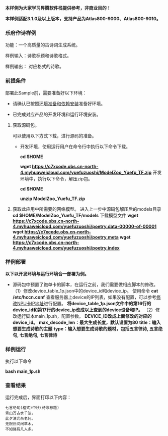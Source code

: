 **本样例为大家学习昇腾软件栈提供参考，非商业目的！**

**本样例适配3.1.0及以上版本，支持产品为Atlas800-9000、Atlas800-9010。**


### 乐府作诗样例

功能：一个高质量的古诗词生成系统。

样例输入：诗歌标题和诗歌格式。

样例输出：  对应格式的诗歌。

### 前提条件

部署此Sample前，需要准备好以下环境：

- 请确认已按照[环境准备和依赖安装](https://support.huaweicloud.com/instg-cli-cann/atlascli_03_0001.html)准备好环境。

- 已完成对应产品的开发环境和运行环境安装。

1. 获取源码包。

   可以使用以下方式下载，进行源码的准备。

    - 开发环境，使用运行用户在命令行中执行以下命令下载。

       **cd $HOME**

       **wget https://c7xcode.obs.cn-north-4.myhuaweicloud.com/yuefuzuoshi/ModelZoo_Yuefu_TF.zip**
        开发环境中，执行以下命令，解压zip包。

        **cd $HOME**

        **unzip ModelZoo_Yuefu_TF.zip**
2. 获取此应用中所需要的网络模型。
进入上一步中源码包解压后的models目录
    **cd $HOME/ModelZoo_Yuefu_TF/models**
    下载模型文件
    **wget https://c7xcode.obs.cn-north-4.myhuaweicloud.com/yuefuzuoshi/poetry.data-00000-of-00001**
    **wget https://c7xcode.obs.cn-north-4.myhuaweicloud.com/yuefuzuoshi/poetry.meta**
    **wget https://c7xcode.obs.cn-north-4.myhuaweicloud.com/yuefuzuoshi/poetry.index**
        
 ### 样例部署
**以下以开发环境与运行环境合一部署为例。**   
- 源码包中预置了跑单卡的脚本，在运行之前，我们需要做相应脚本的修改。
（1）修改device_table_1p.json中的device_id和device_ip。
使用命令
**cat /etc/hccn.conf**
 查看服务器上device的IP列表，如果没有配置，可以参考[修改NPU卡IP地址](https://support.huaweicloud.com/instg-cli-cann/atlascli_03_0084.html)进行配置。
 **将device_table_1p.json文件中的第16行的device_id和第17行的device_ip改成以上查到的device设备和IP。**
 （2）修改运行脚本main_1p.sh，配置参数。
    **DEVICE_ID改成上面修改的对应的device_id。**
    **max_decode_len：最大生成长度，默认设置为80**
    **title：输入想要生成诗歌的主题**
    **type：输入想要生成诗歌的题材，包括五言律诗, 五言绝句, 七言绝句, 七言律诗**


### 样例运行



执行以下命令

**bash main_1p.sh** 
​       

### 查看结果

运行完成后，界面打印以下内容：
```
七言绝句(格式)中秋(诗歌标题)
青山万古水千波，
此夕清光奈老何。
无限世间闲草木，
不知强有几人多。
```
